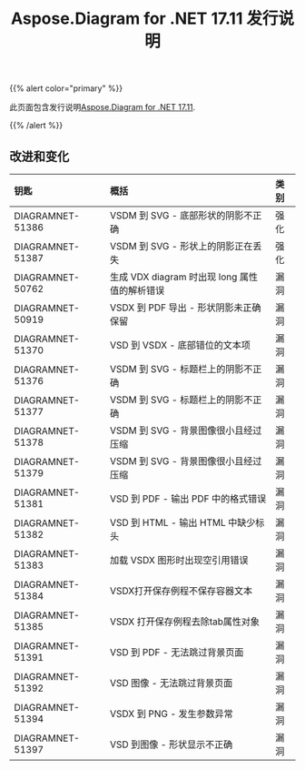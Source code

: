 ﻿---
title: Aspose.Diagram for .NET 17.11 发行说明
type: docs
weight: 20
url: /zh/net/aspose-diagram-for-net-17-11-release-notes/
---
{{% alert color="primary" %}} 

此页面包含发行说明[Aspose.Diagram for .NET 17.11](https://www.nuget.org/packages/Aspose.Diagram/17.11.0).

{{% /alert %}} 
## **改进和变化**

|**钥匙**|**概括**|**类别**|
|:- |:- |:- |
|DIAGRAMNET-51386|VSDM 到 SVG - 底部形状的阴影不正确|强化|
|DIAGRAMNET-51387|VSDM 到 SVG - 形状上的阴影正在丢失|强化|
|DIAGRAMNET-50762|生成 VDX diagram 时出现 long 属性值的解析错误|漏洞|
|DIAGRAMNET-50919|VSDX 到 PDF 导出 - 形状阴影未正确保留|漏洞|
|DIAGRAMNET-51370|VSD 到 VSDX - 底部错位的文本项|漏洞|
|DIAGRAMNET-51376|VSDM 到 SVG - 标题栏上的阴影不正确|漏洞|
|DIAGRAMNET-51377|VSDM 到 SVG - 标题栏上的阴影不正确|漏洞|
|DIAGRAMNET-51378|VSDM 到 SVG - 背景图像很小且经过压缩|漏洞|
|DIAGRAMNET-51379|VSDM 到 SVG - 背景图像很小且经过压缩|漏洞|
|DIAGRAMNET-51381|VSD 到 PDF - 输出 PDF 中的格式错误|漏洞|
|DIAGRAMNET-51382|VSD 到 HTML - 输出 HTML 中缺少标头|漏洞|
|DIAGRAMNET-51383|加载 VSDX 图形时出现空引用错误|漏洞|
|DIAGRAMNET-51384|VSDX打开保存例程不保存容器文本|漏洞|
|DIAGRAMNET-51385|VSDX 打开保存例程去除tab属性对象|漏洞|
|DIAGRAMNET-51391|VSD 到 PDF - 无法跳过背景页面|漏洞|
|DIAGRAMNET-51392|VSD 图像 - 无法跳过背景页面|漏洞|
|DIAGRAMNET-51394|VSDX 到 PNG - 发生参数异常|漏洞|
|DIAGRAMNET-51397|VSD 到图像 - 形状显示不正确|漏洞|


